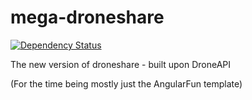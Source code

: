 # mega-droneshare


[![Dependency Status](https://www.codeship.io/projects/bdded4a0-a3ed-0131-b562-3a2ddf12dbeb/status)](https://www.codeship.io/projects/bdded4a0-a3ed-0131-b562-3a2ddf12dbeb/status)

The new version of droneshare - built upon DroneAPI

(For the time being mostly just the AngularFun template)
